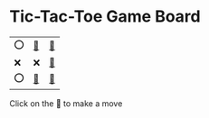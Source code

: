 # Tic-Tac-Toe Game Board
|   |   |   |
|---|---|---|
|⭕ |[🔎](OOEXXXOEE.md) |[🔎](OEOXXXOEE.md) |
|❌ |❌ |[🔎](OEEXXOOEX.md) |
|⭕ |[🔎](OEEXXXOOE.md) |[🔎](OEEXXXOEO.md) |

Click on the 🔎 to make a move